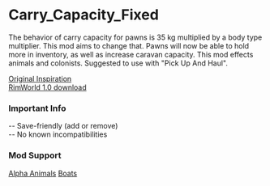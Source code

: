 # Carry_Capacity_Fixed
The behavior of carry capacity for pawns is 35 kg multiplied by a body type multiplier. This mod aims to change that. Pawns will now be able to hold more in inventory, as well as increase caravan capacity. This mod effects animals and colonists.
Suggested to use with "Pick Up And Haul".

[Original Inspiration](https://ludeon.com/forums/index.php?topic=47837.msg451757#msg451757)  
[RimWorld 1.0 download](https://github.com/DrZhivago1/carry-capacity-fix/releases/tag/v2.0)  

### Important Info
-- Save-friendly (add or remove)  
-- No known incompatibilities  

### Mod Support
[Alpha Animals](https://steamcommunity.com/sharedfiles/filedetails/?id=1541721856)
[Boats](https://steamcommunity.com/sharedfiles/filedetails/?id=1931133197)